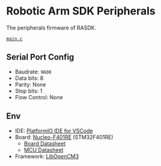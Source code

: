# Robotic Arm SDK Peripherals
The peripherals firmware of RASDK.

[`main.c`](./src/main.c)

## Serial Port Config
- Baudrate: `9600`
- Data bits: 8
- Parity: None
- Stop bits: 1
- Flow Control: None

## Env
- IDE: [PlatformIO IDE for VSCode](https://docs.platformio.org/en/latest/integration/ide/vscode.html)
- Board: [Nucleo-F401RE](https://www.st.com/en/evaluation-tools/nucleo-f401re.html) (STM32F401RE)
  - [Board Datasheet](https://www.st.com/resource/en/user_manual/um1724-stm32-nucleo64-boards-mb1136-stmicroelectronics.pdf)
  - [MCU Datasheet](https://www.st.com/resource/en/datasheet/stm32f401re.pdf)
- Framework: [LibOpenCM3](https://github.com/libopencm3)
